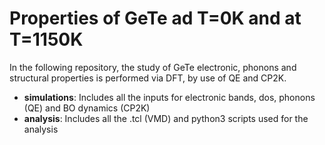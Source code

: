 # Properties of GeTe ad T=0K and at T=1150K

In the following repository, the study of GeTe electronic, phonons and structural properties is performed via DFT, by use of QE and CP2K.
- **simulations**: Includes all the inputs for electronic bands, dos, phonons (QE) and BO dynamics (CP2K)
- **analysis**: Includes all the .tcl (VMD) and python3 scripts used for the analysis
